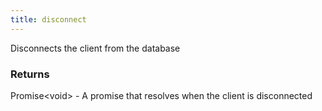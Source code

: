 ```yaml
---
title: disconnect
---
```


Disconnects the client from the database

### Returns

Promise\<void\> - A promise that resolves when the client is disconnected
